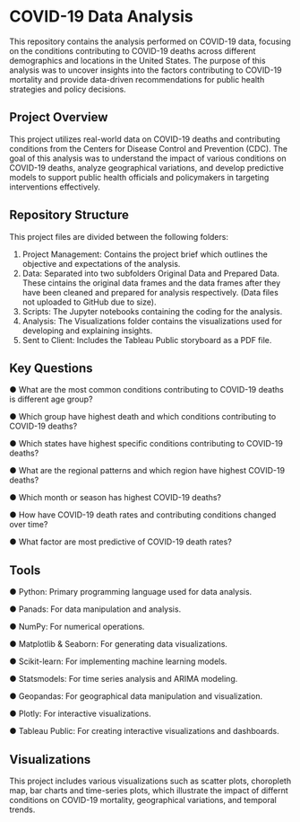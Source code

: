 # COVID-19 Data Analysis
This repository contains the analysis performed on COVID-19 data, focusing on the conditions contributing to COVID-19 deaths across different demographics and locations in the United States. The purpose of this analysis was to uncover insights into the factors contributing to COVID-19 mortality and provide data-driven recommendations for public health strategies and policy decisions.
## Project Overview
This project utilizes real-world data on COVID-19 deaths and contributing conditions from the Centers for Disease Control and Prevention (CDC). The goal of this analysis was to understand the impact of various conditions on COVID-19 deaths, analyze geographical variations, and develop predictive models to support public health officials and policymakers in targeting interventions effectively.
## Repository Structure
This project files are divided between the following folders:
1. Project Management: Contains the project brief which outlines the objective and expectations of the analysis.
2. Data: Separated into two subfolders Original Data and Prepared Data. These cintains the original data frames and the data frames after they have been cleaned and prepared for analysis respectively. (Data files not uploaded to GitHub due to size).
3. Scripts: The Jupyter notebooks containing the coding for the analysis.
4. Analysis: The Visualizations folder contains the visualizations used for developing and explaining insights.
5. Sent to Client: Includes the Tableau Public storyboard as a PDF file.
## Key Questions
● What are the most common conditions contributing to COVID-19 deaths is different age group?

● Which group have highest death and which conditions contributing to COVID-19 deaths?

● Which states have highest specific conditions contributing to COVID-19 deaths?

● What are the regional patterns and which region have highest COVID-19 deaths?

● Which month or season has highest COVID-19 deaths?

● How have COVID-19 death rates and contributing conditions changed over time?

● What factor are most predictive of COVID-19 death rates?
## Tools
● Python: Primary programming language used for data analysis.

● Panads: For data manipulation and analysis.

● NumPy: For numerical operations.

● Matplotlib & Seaborn: For generating data visualizations.

● Scikit-learn: For implementing machine learning models.

● Statsmodels: For time series analysis and ARIMA modeling.

● Geopandas: For geographical data manipulation and visualization.

● Plotly: For interactive visualizations.

● Tableau Public: For creating interactive visualizations and dashboards.
## Visualizations
This project includes various visualizations such as scatter plots, choropleth map, bar charts and time-series plots, which illustrate the impact of differnt conditions on COVID-19 mortality, geographical variations, and temporal trends.
